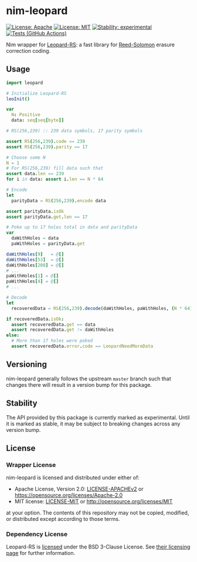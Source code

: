 # nim-leopard

[![License: Apache](https://img.shields.io/badge/License-Apache%202.0-blue.svg)](https://opensource.org/licenses/Apache-2.0)
[![License: MIT](https://img.shields.io/badge/License-MIT-blue.svg)](https://opensource.org/licenses/MIT)
[![Stability: experimental](https://img.shields.io/badge/stability-experimental-orange.svg)](https://github.com/status-im/nim-leopard#stability)
[![Tests (GitHub Actions)](https://github.com/status-im/nim-leopard/workflows/Tests/badge.svg?branch=main)](https://github.com/status-im/nim-leopard/actions?query=workflow%3ATests+branch%3Amain)

Nim wrapper for [Leopard-RS](https://github.com/catid/leopard): a fast library for [Reed-Solomon](https://en.wikipedia.org/wiki/Reed%E2%80%93Solomon_error_correction) erasure correction coding.

## Usage

```nim
import leopard

# Initialize Leopard-RS
leoInit()

var
  N: Positive
  data: seq[seq[byte]]

# RS(256,239) :: 239 data symbols, 17 parity symbols

assert RS(256,239).code == 239
assert RS(256,239).parity == 17

# Choose some N
N = 1
# For RS(256,239) fill data such that
assert data.len == 239
for i in data: assert i.len == N * 64

# Encode
let
  parityData = RS(256,239).encode data

assert parityData.isOk
assert parityData.get.len == 17

# Poke up to 17 holes total in data and parityData
var
  daWithHoles = data
  paWithHoles = parityData.get

daWithHoles[9]   = @[]
daWithHoles[53]  = @[]
daWithHoles[208] = @[]
# ...
paWithHoles[1] = @[]
paWithHoles[4] = @[]
# ...

# Decode
let
  recoveredData = RS(256,239).decode(daWithHoles, paWithHoles, (N * 64).uint)

if recoveredData.isOk:
  assert recoveredData.get == data
  assert recoveredData.get != daWithHoles
else:
  # More than 17 holes were poked
  assert recoveredData.error.code == LeopardNeedMoreData
```

## Versioning

nim-leopard generally follows the upstream `master` branch such that changes there will result in a version bump for this package.

## Stability

The API provided by this package is currently marked as experimental. Until it is marked as stable, it may be subject to breaking changes across any version bump.

## License

### Wrapper License

nim-leopard is licensed and distributed under either of:

* Apache License, Version 2.0: [LICENSE-APACHEv2](LICENSE-APACHEv2) or https://opensource.org/licenses/Apache-2.0
* MIT license: [LICENSE-MIT](LICENSE-MIT) or http://opensource.org/licenses/MIT

at your option. The contents of this repository may not be copied, modified, or distributed except according to those terms.

### Dependency License

Leopard-RS is [licensed](https://github.com/catid/leopard/blob/master/License.md) under the BSD 3-Clause License. See [their licensing page](https://github.com/catid/leopard/blob/master/License.md) for further information.
